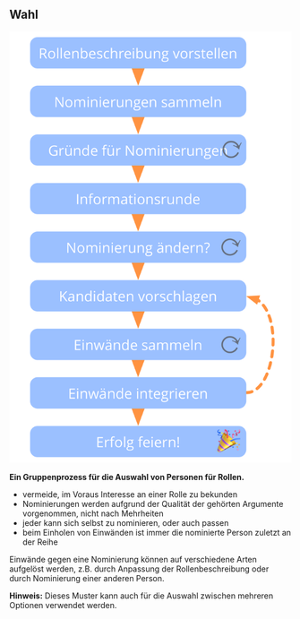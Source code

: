 ## Wahl

![right,fit](img/agreements/selection.png)

**Ein Gruppenprozess für die Auswahl von Personen für Rollen.**

- vermeide, im Voraus Interesse an einer Rolle zu bekunden
- Nominierungen werden aufgrund der Qualität der gehörten Argumente vorgenommen, nicht nach Mehrheiten
- jeder kann sich selbst zu nominieren, oder auch passen
- beim Einholen von Einwänden ist immer die nominierte Person zuletzt an der Reihe

Einwände gegen eine Nominierung können auf verschiedene Arten aufgelöst werden, z.B. durch Anpassung der Rollenbeschreibung oder durch Nominierung einer anderen Person.

**Hinweis:** Dieses Muster kann auch für die Auswahl zwischen mehreren Optionen verwendet werden.